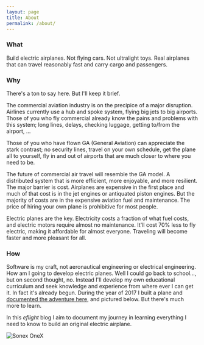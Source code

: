 ```yaml
---
layout: page
title: About
permalink: /about/
---
```


### What

Build electric airplanes.  Not flying cars.  Not ultralight toys.  Real airplanes that can travel reasonably fast and carry cargo and passengers.

### Why

There's a ton to say here.  But I'll keep it brief.

The commercial aviation industry is on the precipice of a major disruption.  Airlines currently use a hub and spoke system, flying big jets to big airports.  Those of you who fly commercial already know the pains and problems with this system; long lines, delays, checking luggage, getting to/from the airport, ...

Those of you who have flown GA (General Aviation) can appreciate the stark contrast; no security lines, travel on your own schedule, get the plane all to yourself, fly in and out of airports that are much closer to where you need to be.

The future of commercial air travel will resemble the GA model.  A distributed system that is more efficient, more enjoyable, and more resilient.  The major barrier is cost.  Airplanes are expensive in the first place and much of that cost is in the jet engines or antiquated piston engines.  But the majority of costs are in the expensive aviation fuel and maintenance.  The price of hiring your own plane is prohibitive for most people.

Electric planes are the key.  Electricity costs a fraction of what fuel costs, and electric motors require almost no maintenance.  It'll cost 70% less to fly electric, making it affordable for almost everyone.  Traveling will become faster and more pleasant for all.

### How

Software is my craft, not aeronautical engineering or electrical engineering.  How am I going to develop electric planes.  Well I could go back to school..., but on second thought, no.  Instead I'll develop my own educational curriculum and seek knowledge and experience from where ever I can get it.  In fact it's already begun.  During the year of 2017 I built a plane and [documented the adventure here](http://micahmartin.com/onex), and pictured below.  But there's much more to learn.

In this *eflight* blog I aim to document my journey in learning everything I need to know to build an original electric airplane.


![Sonex OneX](/eflight/img/about/onex.jpg)     


 